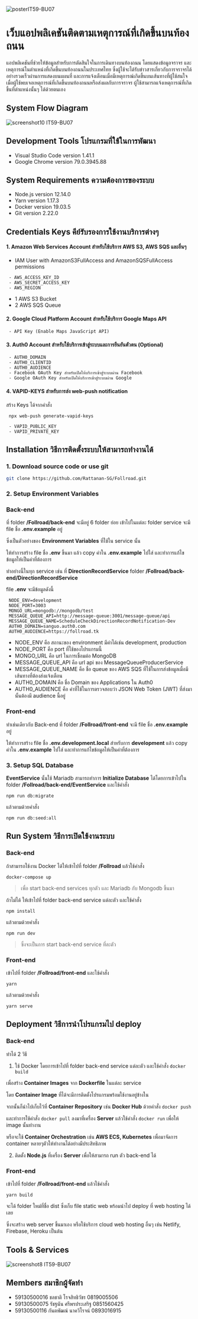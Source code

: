 ![posterIT59-BU07](https://user-images.githubusercontent.com/24937923/71502311-10ce7400-28a2-11ea-84eb-0dc9fa728946.png)

# เว็บแอปพลิเคชันติดตามเหตุการณ์ที่เกิดขึ้นบนท้องถนน

แอปพลิเคชันที่ช่วยให้ข้อมูลสำหรับการตัดสินใจในการเดินทางบนท้องถนน โดยแสดงข้อมูลจราจร และเหตุการณ์ในตำแหน่งที่เกิดขึ้นบนท้องถนนในประเทศไทย ซึ่งผู้ใช้จะได้รับข่าวสารเกี่ยวกับการจราจรได้อย่างรวดเร็วผ่านการแสดงบนแผนที่ และการแจ้งเตือนเมื่อมีเหตุการณ์เกิดขึ้นบนเส้นทางที่ผู้ใช้สนใจ เมื่อผู้ใช้พบเจอเหตุการณ์ที่เกิดขึ้นบนท้องถนนหรือส่งผลกับการจราจร ผู้ใช้สามารถแจ้งเหตุการณ์ที่เกิดขึ้นที่ตำแหน่งนั้นๆ ได้ด้วยตนเอง

## System Flow Diagram
![screenshot10 IT59-BU07](https://user-images.githubusercontent.com/24937923/71518749-e0f58f80-28e6-11ea-90cd-a1668563d0f1.jpeg)

## Development Tools โปรแกรมที่ใช้ในการพัฒนา

* Visual Studio Code version 1.41.1
* Google Chrome version 79.0.3945.88

## System Requirements ความต้องการของระบบ

* Node.js version 12.14.0
* Yarn version 1.17.3
* Docker version 19.03.5
* Git version 2.22.0

## Credentials Keys คีย์รับรองการใช้งานบริการต่างๆ

#### 1. Amazon Web Services Account สำหรับใช้บริการ AWS S3, AWS SQS และอื่นๆ
* IAM User with AmazonS3FullAccess and AmazonSQSFullAccess permissions
```
 - AWS_ACCESS_KEY_ID
 - AWS_SECRET_ACCESS_KEY
 - AWS_REGION
```
 - 1 AWS S3 Bucket
 - 2 AWS SQS Queue

#### 2. Google Cloud Platform Account สำหรับใช้บริการ Google Maps API
```
 - API Key (Enable Maps JavaScript API)
```

#### 3. Auth0 Account สำหรับใช้บริการเข้าสู่ระบบและการยืนยันตัวตน (Optional)
```
 - AUTH0_DOMAIN
 - AUTH0_CLIENTID
 - AUTH0_AUDIENCE
 - Facebook OAuth Key สำหรับเปิดให้บริการเข้าสู่ระบบผ่าน Facebook
 - Google OAuth Key สำหรับเปิดให้บริการเข้าสู่ระบบผ่าน Google
```

#### 4. VAPID-KEYS สำหรับการส่ง web-push notification
 สร้าง Keys ได้จากคำสั่ง
```
 npx web-push generate-vapid-keys
```
```
 - VAPID_PUBLIC_KEY
 - VAPID_PRIVATE_KEY
```
 
## Installation วิธีการติดตั้งระบบให้สามารถทำงานได้

### 1. Download source code or use git
```sh
git clone https://github.com/Rattanan-SG/Follroad.git
```
### 2. Setup Environment Variables
### Back-end
ที่ folder **/Follroad/back-end** จะมีอยู่ 6 folder ย่อย เข้าไปในแต่ละ folder service จะมี file ชื่อ **.env.example** อยู่ 

ซึ่งเป็นตัวอย่างของ **Environment Variables** ที่ใช้ใน service นั้น 

ให้ทำการสร้าง file ชื่อ **.env** ขึ้นมา แล้ว copy ค่าใน **.env.example** ไปใส่ และทำการแก้ไขข้อมูลให้เป็นค่าที่ต้องการ 

ทำอย่างนี้ในทุก service เช่น ที่ **DirectionRecordService** folder **/Follroad/back-end/DirectionRecordService** 

file **.env** จะมีข้อมูลดังนี้
```
 NODE_ENV=development
 NODE_PORT=3003
 MONGO_URL=mongodb://mongodb/test
 MESSAGE_QUEUE_API=http://message-queue:3001/message-queue/api
 MESSAGE_QUEUE_NAME=ScheduleCheckDirectionRecordNotification-Dev
 AUTH0_DOMAIN=sanguo.auth0.com
 AUTH0_AUDIENCE=https://follroad.tk
```
 - NODE_ENV คือ  สถานะของ environment มีค่าได้เช่น development, production
 - NODE_PORT คือ port ที่ใช้ของโปรแกรมนี้ 
 - MONGO_URL คือ url ในการเชื่อมต่อ MongoDB
 - MESSAGE_QUEUE_API คือ url api ของ MessageQueueProducerService 
 - MESSAGE_QUEUE_NAME คือ ชื่อ queue ของ AWS SQS ที่ใช้ในการส่งข้อมูลเมื่อมีเส้นทางที่ต้องส่งแจ้งเตือน
 - AUTH0_DOMAIN คือ ชื่อ Domain ของ Applications ใน Auth0
 - AUTH0_AUDIENCE คือ ค่าที่ใช้ในการตรวจสอบว่า JSON Web Token (JWT) ที่ส่งมานั้นต้องมี audience นี้อยู่

### Front-end
ทำเช่นเดียวกับ Back-end ที่ folder **/Follroad/front-end** จะมี file ชื่อ **.env.example** อยู่ 

ให้ทำการสร้าง file ชื่อ **.env.development.local** สำหรับการ **development** แล้ว copy ค่าใน **.env.example** ไปใส่ และทำการแก้ไขข้อมูลให้เป็นค่าที่ต้องการ

### 3. Setup SQL Database
**EventService** นั้นใช้ Mariadb สามารถทำการ **Initialize Database** ได้โดยการเข้าไปใน folder **/Follroad/back-end/EventService** และใช้คำสั่ง  
```
npm run db:migrate
```
แล้วตามด้วยคำสั่ง
```
npm run db:seed:all
```

## Run System วิธีการเปิดใช้งานระบบ

### Back-end
ถ้าสามารถใช้งาน Docker ได้ให้เข้าไปที่  folder **/Follroad** แล้วใช้คำสั่ง
```
docker-compose up
```
> เพื่อ start back-end services ทุกตัว และ Mariadb กับ Mongodb ขึ้นมา

ถ้าไม่ได้ ให้เข้าไปที่ folder back-end service แต่ละตัว และใช้คำสั่ง 
```
npm install 
```
แล้วตามด้วยคำสั่ง 
```
npm run dev
```
> ซึ่งจะเป็นการ start back-end service ที่ละตัว

### Front-end
เข้าไปที่ folder **/Follroad/front-end** และใช้คำสั่ง
```
yarn
```
แล้วตามด้วยคำสั่ง 
```
yarn serve
```

## Deployment วิธีการนำโปรแกรมไป deploy 

### Back-end
ทำได้ 2 วิธี
1. ใช้ Docker โดยการเข้าไปที่ folder back-end service แต่ละตัว และใช้คำสั่ง `docker build`

เพื่อสร้าง **Container Images** จาก **Dockerfile** ในแต่ละ service 

โดย **Container Image** ที่ได้จะมีการติดตั้งโปรแกรมพร้อมใช้งานอยู่ข้างใน 

จากนั้นก็นำไปเก็บไว้ที่ **Container Repository** เช่น **Docker Hub** ด้วยคำสั่ง `docker push`

และทำการใช้คำสั่ง `docker pull` ลงมาที่เครื่อง **Server** แล้วใช้คำสั่ง `docker run` เพื่อให้ image นั้นทำงาน

หรือจะใช้ **Container Orchestration** เช่น **AWS ECS, Kubernetes** เพื่อมาจัดการ container หลายๆตัวให้ทำงานได้อย่างมีประสิทธิภาพ

2. ติดตั้ง **Node.js** ที่เครื่อง **Server** เพื่อให้สามารถ run ตัว back-end ได้

### Front-end
เข้าไปที่ folder **/Follroad/front-end** แล้วใช้คำสั่ง 
```
yarn build 
```
จะได้ folder ใหม่ที่ชื่อ dist ซึ่งเก็บ file static web พร้อมนำไป deploy ที่ web hosting ได้เลย

ซึ่งจะสร้าง web server ขึ้นมาเอง หรือใช้บริการ cloud web hosting อื่นๆ เช่น Netlify, Firebase, Heroku เป็นต้น

## Tools & Services
![screenshot8 IT59-BU07](https://user-images.githubusercontent.com/24937923/71519674-1bf9c200-28eb-11ea-9646-c4888bfd2a64.jpeg)

## Members สมาชิกผู้จัดทำ
- 59130500016 ชลชาติ โรจสิทธิวัชร 0819005506
- 59130500075 รัชฐนัน ศรีพรประเสริฐ 0851560425
- 59130500116 กันตพัฒณ์ นาควิโรจน์ 0893016915
